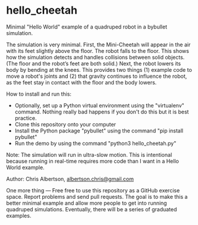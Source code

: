 # hello_cheetah
Minimal "Hello World" example of a quadruped robot in a bybullet simulation.

The simulation is very minimal.  First, the Mini-Cheetah will appear in the air with its feet slightly above the floor.  The robot falls to the floor.  This shows how the simulation detects and handles collisions between solid objects.  (The floor and the robot’s feet are both solid.) Next, the robot lowers its body by bending at the knees.  This provides two things (1) example code to move a robot's joints and (2) that gravity continues to influence the robot, as the feet stay in contact with the floor and the body lowers.

How to install and run this:
- Optionally, set up a Python virtual environment using the "virtualenv" command.  Nothing really bad happens if you don't do this but it is best practice.
- Clone this repository onto your computer
- Install the Python package "pybullet" using the command "pip install pybullet"
- Run the demo by using the command "python3 hello_cheetah.py"       

Note:  The simulation will run in ultra-slow motion.  This is intentional because running in real-time requires more code than I want in a Hello World example.

Author:  Chris Albertson, albertson.chris@gmail.com

One more thing — Free free to use this repository as a GitHub exercise space.  Report problems and send pull requests.  The goal is to make this a better minimal example and allow more people to get into running quadruped simulations.  Eventually, there will be a series of graduated examples.
